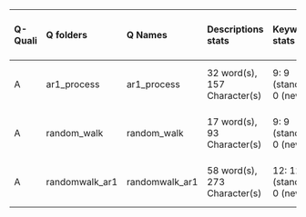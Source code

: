 |Q-Quali |Q folders      |Q Names        |Descriptions stats           |Keywords stats             |Meta Info data fields      |
|:-------|:--------------|:--------------|:----------------------------|:--------------------------|:--------------------------|
|A       |ar1_process    |ar1_process    |32 word(s), 157 Character(s) |9: 9 (standard), 0 (new)   |q, p, a, d, k, e, i, s, sa |
|A       |random_walk    |random_walk    |17 word(s), 93 Character(s)  |9: 9 (standard), 0 (new)   |q, p, a, d, k, e, i, s, sa |
|A       |randomwalk_ar1 |randomwalk_ar1 |58 word(s), 273 Character(s) |12: 12 (standard), 0 (new) |q, p, a, d, k, e, i, s, sa |

